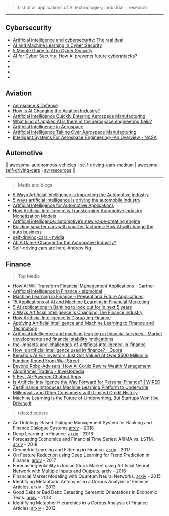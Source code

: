 > List of all applications of AI technologies; Industrial + research


---------------------

## Cybersecurity

- [Artificial intelligence and cybersecurity: The real deal](https://www.csoonline.com/article/3250850/security/artificial-intelligence-and-cybersecurity-the-real-deal.html)
- [AI and Machine Learning in Cyber Security](https://towardsdatascience.com/ai-and-machine-learning-in-cyber-security-d6fbee480af0)
- [5 Minute Guide to AI in Cyber Security](https://www.paladion.net/blogs/5-minute-guide-to-ai-in-cyber-security)
- [AI for Cyber Security: How AI prevents future cyberattacks?](https://www.nec.com/en/global/ad/insite/article/safety10.html)
- []()
- []()
- []()
- []()



## Aviation

- [Aerospace & Defense](https://aitopics.org/class/Industry/Aerospace%20&%20Defense)
- [How is AI Changing the Aviation Industry?](https://aibusiness.com/how-is-ai-changing-the-aviation-industry/)
- [Artificial Intelligence Quickly Entering Aerospace Manufacturing](http://www.mro-network.com/emerging-technology/artificial-intelligence-quickly-entering-aerospace-manufacturing)
- [What kind of applied AI is there in the aerospace engineering field?](https://www.quora.com/What-kind-of-applied-AI-is-there-in-the-aerospace-engineering-field)
- [Artificial Intelligence in Aerospace](https://www.intechopen.com/books/aerospace-technologies-advancements/artificial-intelligence-in-aerospace)
- [Artificial Intelligence Taking Over Aerospace Manufacturing](https://sanvada.com/2018/04/05/artificial-intelligence-taking-aerospace-manufacturing/)
- [Intelligent Systems For Aerospace Engineering--An Overview - NASA](https://ti.arc.nasa.gov/m/pub-archive/364h/0364%20(Krishna).pdf)

## Automotive

|| [awesome-autonomous-vehicles](https://github.com/takeitallsource/awesome-autonomous-vehicles) | [self-driving-cars-medium](https://medium.com/self-driving-cars) |  [awesome-self-driving-cars](https://github.com/philbort/awesome-self-driving-cars) | [av-resources](https://github.com/gopala-kr/summary/tree/master/av-resources) ||


------------

> Media and blogs

- [5 Ways Artificial Intelligence is Impacting the Automotive Industry](https://igniteoutsourcing.com/publications/artificial-intelligence-in-automotive-industry/)
- [5 ways artificial intelligence is driving the automobile industry](http://bigdata-madesimple.com/5-ways-artificial-intelligence-is-driving-the-automobile-industry/)
- [Artificial Intelligence for Automotive Applications](https://www.tractica.com/research/artificial-intelligence-for-automotive-applications/)
- [How Artificial Intelligence is Transforming Automotive Industry Monetization Models](https://remoto.com/white-paper-artificial-intelligence/Artificial-Intelligence-transforms-the-automotive-industry.pdf)
- [Artificial intelligence: automotive’s new value-creating engine](https://www.mckinsey.com/~/media/mckinsey/industries/automotive%20and%20assembly/our%20insights/artificial%20intelligence%20as%20auto%20companies%20new%20engine%20of%20value/artificial-intelligence-automotives-new-value-creating-engine.ashx)
- [Building smarter cars with smarter factories: How AI will change the auto business](https://www.mckinsey.com/business-functions/digital-mckinsey/our-insights/building-smarter-cars)
- [self-driving-cars - nvidia](https://www.nvidia.com/en-us/self-driving-cars/)
- [AI: A Game-Changer for the Automotive Industry?](https://www.automotive-iq.com/electrics-electronics/articles/ai-game-changer-automotive-industry)
- [Self-driving cars are here-Andrew Ng ](https://medium.com/@andrewng/self-driving-cars-are-here-aea1752b1ad0)



## Finance

> Top Media

- [How AI Will Transform Financial Management Applications - Gartner](https://www.gartner.com/smarterwithgartner/how-ai-will-transform-financial-management-applications/)
- [Artificial Intelligence in Finance - sigmoidal](https://sigmoidal.io/real-applications-of-ai-in-finance/)
- [Machine Learning in Finance – Present and Future Applications](https://www.techemergence.com/machine-learning-in-finance/)
- [15 Applications of AI and Machine Learning in Financial Marketing](https://thefinancialbrand.com/71350/ai-machine-learning-analytics-marketing-banking-trends/)
- [5 AI applications in Banking to look out for in next 5 years](https://www.analyticsvidhya.com/blog/2017/04/5-ai-applications-in-banking-to-look-out-for-in-next-5-years/)
- [3 Ways Artificial Intelligence Is Changing The Finance Industry](https://cointelegraph.com/news/3-ways-artificial-intelligence-is-changing-the-finance-industry)
- [How Artificial Intelligence Is Disrupting Finance](https://www.toptal.com/finance/market-research-analysts/artificial-intelligence-in-finance)
- [Applying Artificial Intelligence and Machine Learning to Finance and Technology](https://towardsdatascience.com/applying-artificial-intelligence-and-machine-learning-to-finance-and-technology-378cbd5e5c85https://towardsdatascience.com/applying-artificial-intelligence-and-machine-learning-to-finance-and-technology-378cbd5e5c85)
- [Artificial intelligence and machine learning in financial services - Market developments and financial stability implications](http://www.fsb.org/wp-content/uploads/P011117.pdf)
- [the-impacts-and-challenges-of-artificial-intelligence-in-finance](https://internationalbanker.com/finance/the-impacts-and-challenges-of-artificial-intelligence-in-finance/)
- [How is artificial intelligence used in finance? - Quora](https://www.quora.com/How-is-artificial-intelligence-used-in-finance)
- [Kensho's AI For Investors Just Got Valued At Over $500 Million In Funding Round From Wall Street](https://www.forbes.com/sites/antoinegara/2017/02/28/kensho-sp-500-million-valuation-jpmorgan-morgan-stanley/#78225a2b5cbf)
- [Beyond Robo-Advisers: How AI Could Rewire Wealth Management](https://www.americanbanker.com/news/beyond-robo-advisers-how-ai-could-rewire-wealth-management)
- [Algorithmic Trading - Investopedia](https://www.investopedia.com/terms/a/algorithmictrading.asp)
- [5 Best AI-Powered Chatbot Apps](https://yalantis.com/blog/five-best-ai-powered-chatbot-apps/)
- [Is Artificial Intelligence the Way Forward for Personal Finance? | WIRED](https://www.wired.com/insights/2014/02/artificial-intelligence-way-forward-personal-finance/)
- [ZestFinance Introduces Machine Learning Platform to Underwrite Millennials and Other Consumers with Limited Credit History](https://www.businesswire.com/news/home/20170214005357/en/ZestFinance-Introduces-Machine-Learning-Platform-Underwrite-Millennials)
- [Machine Learning Is the Future of Underwriting, But Startups Won’t be Driving It](https://bankinnovation.net/2017/04/machine-learning-is-the-future-of-underwriting-but-startups-wont-be-driving-it/)


> related papers

- An Ontology-Based Dialogue Management System for Banking and Finance Dialogue Systems.[arxiv](https://arxiv.org/abs/1804.04838v1) - 2018
- Deep Learning in Finance. [arxiv](https://arxiv.org/abs/1602.06561v3) - 2018
- Forecasting Economics and Financial Time Series: ARIMA vs. LSTM. [arxiv](https://arxiv.org/abs/1803.06386v1) - 2018
- Geometric Learning and Filtering in Finance. [arxiv](https://arxiv.org/abs/1710.05829v2) - 2017
- On Feature Reduction using Deep Learning for Trend Prediction in Finance. [arxiv](https://arxiv.org/abs/1704.03205v1) - 2017
- Forecasting Volatility in Indian Stock Market using Artificial Neural Network with Multiple Inputs and Outputs. [arxiv](https://arxiv.org/abs/1604.05008v1) - 2016
- Financial Market Modeling with Quantum Neural Networks. [arxiv](https://arxiv.org/abs/1508.06586v1) - 2015
- Identifying Metaphoric Antonyms in a Corpus Analysis of Finance Articles. [arxiv](https://arxiv.org/abs/1212.3139v2) - 2013
- Good Debt or Bad Debt: Detecting Semantic Orientations in Economic Texts. [arxiv](https://arxiv.org/abs/1307.5336v2) - 2013
- Identifying Metaphor Hierarchies in a Corpus Analysis of Finance Articles. [arxiv](https://arxiv.org/abs/1212.3138v1) - 2012

